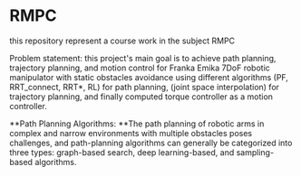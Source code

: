 # RMPC
this repository represent a course work in the subject RMPC

Problem statement:
this project's main goal is to achieve path planning, trajectory planning, and motion control for Franka Emika 7DoF robotic manipulator with static obstacles avoidance using different algorithms (PF, RRT_connect, RRT*, RL) for path planning, (joint space interpolation) for trajectory planning, and finally computed torque controller as a motion controller.

**Path Planning Algorithms: 
**The path planning of robotic arms in complex and narrow environments with multiple obstacles poses challenges, and path-planning algorithms can generally be categorized into three types: graph-based search, deep learning-based, and sampling-based algorithms.




